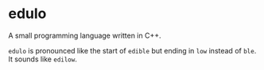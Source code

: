 # edulo
A small programming language written in C++.

`edulo` is pronounced like the start of `edible` but ending in `low` instead of `ble`.
It sounds like `edilow`.